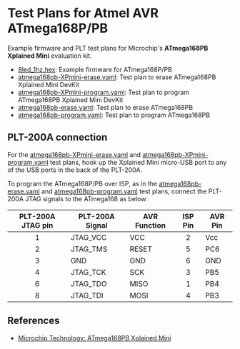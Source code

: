 # Test Plans for Atmel AVR ATmega168P/PB

Example firmware and PLT test plans for Microchip's
**ATmega168PB Xplained Mini** evaluation kit.

- [8led\_1hz.hex](8led_1hz.hex): Example firmware for ATmega168P/PB
- [atmega168pb-XPmini-erase.yaml](atmega168pb-XPmini-erase.yaml): Test plan to erase ATmega168PB Xplained Mini DevKit
- [atmega168pb-XPmini-program.yaml](atmega168pb-XPmini-program.yaml): Test plan to program ATmega168PB Xplained Mini DevKit
- [atmega168pb-erase.yaml](atmega168pb-erase.yaml): Test plan to erase ATmega168PB
- [atmega168pb-program.yaml](atmega168pb-program.yaml): Test plan to program ATmega168PB

## PLT-200A connection

For the [atmega168pb-XPmini-erase.yaml](atmega168pb-XPmini-erase.yaml) and
[atmega168pb-XPmini-program.yaml](atmega168pb-XPmini-program.yaml) test plans, hook
up the Xplained Mini micro-USB port to any of the USB ports in the back of the PLT-200A.

To program the ATmega168P/PB over ISP, as in the [atmega168pb-erase.yaml](atmega168pb-erase.yaml) and
[atmega168pb-program.yaml](atmega168pb-program.yaml) test plans, connect the PLT-200A JTAG signals to
the ATmega168 as below:

| PLT-200A JTAG pin | PLT-200A  Signal | AVR Function | ISP Pin | AVR Pin |
|:-----------------:|------------------|--------------|:-------:|---------|
| 1                 | JTAG\_VCC        | VCC          | 2       | Vcc     |
| 2                 | JTAG\_TMS        | RESET        | 5       | PC6     |
| 3                 | GND              | GND          | 6       | GND     |
| 4                 | JTAG\_TCK        | SCK          | 3       | PB5     |
| 6                 | JTAG\_TDO        | MISO         | 1       | PB4     |
| 8                 | JTAG\_TDI        | MOSI         | 4       | PB3     |

## References

- [Microchip Technology: ATmega168PB Xplained Mini](https://www.microchip.com/DevelopmentTools/ProductDetails/PartNO/ATMEGA168PB-XMINI)
